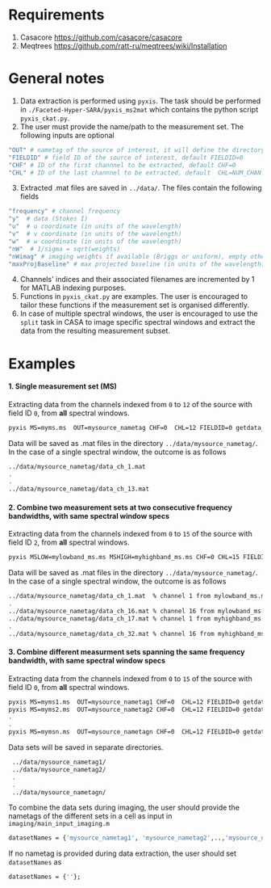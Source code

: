 # Requirements
1. Casacore https://github.com/casacore/casacore
2. Meqtrees https://github.com/ratt-ru/meqtrees/wiki/Installation

# General notes
1. Data extraction is performed using `pyxis`. The task should be performed in `./Faceted-Hyper-SARA/pyxis_ms2mat` which contains the python script `pyxis_ckat.py`.
2. The user must provide the name/path to the measurement set. The following inputs are optional
```bash
"OUT" # nametag of the source of interest, it will define the directory of the extracted data, default OUT=""
"FIELDID" # field ID of the source of interest, default FIELDID=0
"CHF" # ID of the first channnel to be extracted, default CHF=0
"CHL" # ID of the last channnel to be extracted, default  CHL=NUM_CHAN.
```
3. Extracted .mat files are saved in `../data/`. The files contain the following fields
```bash
"frequency" # channel frequency                       
"y"  # data (Stokes I)
"u"  # u coordinate (in units of the wavelength)
"v"  # v coordinate (in units of the wavelength)
"w"  # w coordinate (in units of the wavelength)                       
"nW"  # 1/sigma = sqrt(weights)
"nWimag" # imaging weights if available (Briggs or uniform), empty otherwise
"maxProjBaseline" # max projected baseline (in units of the wavelength)
```
4. Channels' indices and their associated filenames are incremented by 1 for MATLAB indexing purposes.
5. Functions in `pyxis_ckat.py` are examples. The user is encouraged to tailor these functions if the measurement set is organised differently.
6. In case of multiple spectral windows, the user is encouraged to use the  `split` task in CASA to image specific spectral windows and extract the data from the resulting measurement subset.

# Examples
#### 1. Single measurement set (MS)

Extracting data from the channels indexed from  `0` to `12` of the source with field ID `0`, from **all** spectral windows.
```bash
pyxis MS=myms.ms  OUT=mysource_nametag CHF=0  CHL=12 FIELDID=0 getdata_ms
```
Data will be saved  as .mat files in the directory `../data/mysource_nametag/`. In the case of a single spectral window, the outcome is as follows
```bash
../data/mysource_nametag/data_ch_1.mat
.
.
../data/mysource_nametag/data_ch_13.mat
```
#### 2. Combine two measurement sets at two consecutive frequency bandwidths, with same spectral window specs
Extracting data from the channels indexed from  `0` to `15` of the source with field ID `2`, from **all** spectral windows.
```bash
pyxis MSLOW=mylowband_ms.ms MSHIGH=myhighband_ms.ms CHF=0 CHL=15 FIELDID=2 OUT=mysource_nametag getdata_ms_concat_bandwidth
```
Data will be saved as .mat files in the directory `../data/mysource_nametag/`.
In the case of a single spectral window, the outcome is as follows
```bash
../data/mysource_nametag/data_ch_1.mat  % channel 1 from mylowband_ms.ms
.
../data/mysource_nametag/data_ch_16.mat % channel 16 from mylowband_ms.ms
../data/mysource_nametag/data_ch_17.mat % channel 1 from myhighband_ms.ms
.
../data/mysource_nametag/data_ch_32.mat % channel 16 from myhighband_ms.ms
```
#### 3. Combine different measurment sets spanning the same frequency bandwidth, with same spectral window specs
Extracting data from the channels indexed from  `0` to `15` of the source with field ID `0`, from **all** spectral windows.

```bash
pyxis MS=myms1.ms  OUT=mysource_nametag1 CHF=0  CHL=12 FIELDID=0 getdata_ms
pyxis MS=myms2.ms  OUT=mysource_nametag2 CHF=0  CHL=12 FIELDID=0 getdata_ms
.
.
pyxis MS=mymsn.ms  OUT=mysource_nametagn CHF=0  CHL=12 FIELDID=0 getdata_ms
```
Data sets will be saved in separate directories. 
```bash
 ../data/mysource_nametag1/
 ../data/mysource_nametag2/
 .
 .
 ../data/mysource_nametagn/
```
To combine the data sets during imaging, the user should provide the nametags of the different sets in a cell as input in `imaging/main_input_imaging.m`
```bash
datasetNames = {'mysource_nametag1', 'mysource_nametag2',..,'mysource_nametagn'};
```
If no nametag is provided during data extraction, the user should set `datasetNames` as
```bash
datasetNames = {''};
```
